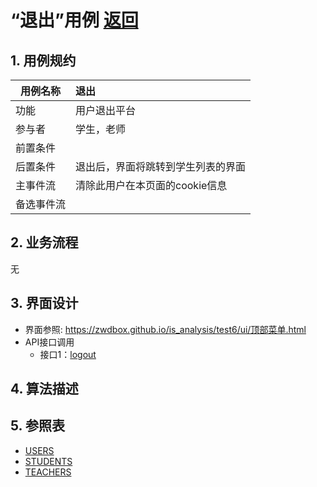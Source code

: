 
# “退出”用例 [返回](../README.md)

## 1. 用例规约

|用例名称|退出|
|-------|:-------------|
|功能|用户退出平台|
|参与者|学生，老师|
|前置条件| |
|后置条件|退出后，界面将跳转到学生列表的界面|
|主事件流|清除此用户在本页面的cookie信息|
|备选事件流||

## 2. 业务流程
无

## 3. 界面设计
- 界面参照: https://zwdbox.github.io/is_analysis/test6/ui/顶部菜单.html
- API接口调用
    - 接口1：[logout](../接口/logout.md)

## 4. 算法描述
    
## 5. 参照表

- [USERS](../数据库设计.md/#USERS)
- [STUDENTS](../数据库设计.md/#STUDENTS)
- [TEACHERS](../数据库设计.md/#TEACHERS)

